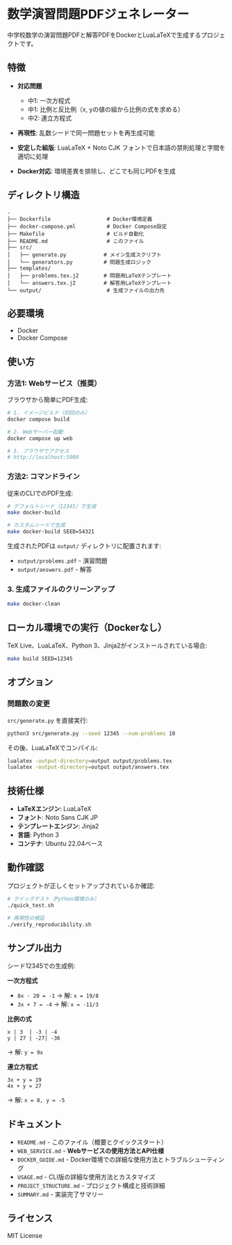 # 数学演習問題PDFジェネレーター

中学校数学の演習問題PDFと解答PDFをDockerとLuaLaTeXで生成するプロジェクトです。

## 特徴

- **対応問題**
  - 中1: 一次方程式
  - 中1: 比例と反比例（x, yの値の組から比例の式を求める）
  - 中2: 連立方程式

- **再現性**: 乱数シードで同一問題セットを再生成可能
- **安定した組版**: LuaLaTeX + Noto CJK フォントで日本語の禁則処理と字間を適切に処理
- **Docker対応**: 環境差異を排除し、どこでも同じPDFを生成

## ディレクトリ構造

```
.
├── Dockerfile                  # Docker環境定義
├── docker-compose.yml          # Docker Compose設定
├── Makefile                    # ビルド自動化
├── README.md                   # このファイル
├── src/
│   ├── generate.py            # メイン生成スクリプト
│   └── generators.py          # 問題生成ロジック
├── templates/
│   ├── problems.tex.j2        # 問題用LaTeXテンプレート
│   └── answers.tex.j2         # 解答用LaTeXテンプレート
└── output/                     # 生成ファイルの出力先
```

## 必要環境

- Docker
- Docker Compose

## 使い方

### 方法1: Webサービス（推奨）

ブラウザから簡単にPDF生成:

```bash
# 1. イメージビルド（初回のみ）
docker compose build

# 2. Webサーバー起動
docker compose up web

# 3. ブラウザでアクセス
# http://localhost:5000
```

### 方法2: コマンドライン

従来のCLIでのPDF生成:

```bash
# デフォルトシード（12345）で生成
make docker-build

# カスタムシードで生成
make docker-build SEED=54321
```

生成されたPDFは `output/` ディレクトリに配置されます:
- `output/problems.pdf` - 演習問題
- `output/answers.pdf` - 解答

### 3. 生成ファイルのクリーンアップ

```bash
make docker-clean
```

## ローカル環境での実行（Dockerなし）

TeX Live、LuaLaTeX、Python 3、Jinja2がインストールされている場合:

```bash
make build SEED=12345
```

## オプション

### 問題数の変更

`src/generate.py` を直接実行:

```bash
python3 src/generate.py --seed 12345 --num-problems 10
```

その後、LuaLaTeXでコンパイル:

```bash
lualatex -output-directory=output output/problems.tex
lualatex -output-directory=output output/answers.tex
```

## 技術仕様

- **LaTeXエンジン**: LuaLaTeX
- **フォント**: Noto Sans CJK JP
- **テンプレートエンジン**: Jinja2
- **言語**: Python 3
- **コンテナ**: Ubuntu 22.04ベース

## 動作確認

プロジェクトが正しくセットアップされているか確認:

```bash
# クイックテスト（Python環境のみ）
./quick_test.sh

# 再現性の検証
./verify_reproducibility.sh
```

## サンプル出力

シード12345での生成例:

**一次方程式**
- `8x - 20 = -1` → 解: `x = 19/8`
- `3x + 7 = -4` → 解: `x = -11/3`

**比例の式**
```
x | 3  | -3 | -4
y | 27 | -27| -36
```
→ 解: `y = 9x`

**連立方程式**
```
3x + y = 19
4x + y = 27
```
→ 解: `x = 8, y = -5`

## ドキュメント

- `README.md` - このファイル（概要とクイックスタート）
- `WEB_SERVICE.md` - **Webサービスの使用方法とAPI仕様**
- `DOCKER_GUIDE.md` - Docker環境での詳細な使用方法とトラブルシューティング
- `USAGE.md` - CLI版の詳細な使用方法とカスタマイズ
- `PROJECT_STRUCTURE.md` - プロジェクト構成と技術詳細
- `SUMMARY.md` - 実装完了サマリー

## ライセンス

MIT License
